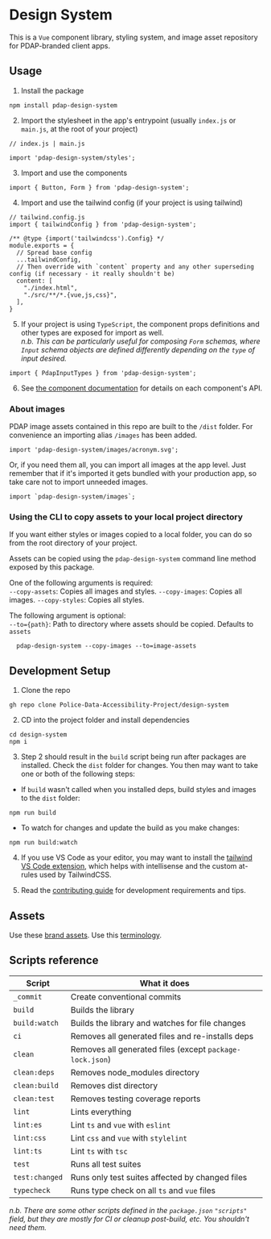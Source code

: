 # Design System

This is a `Vue` component library, styling system, and image asset repository for PDAP-branded client apps.

## Usage

1. Install the package

```
npm install pdap-design-system
```

2. Import the stylesheet in the app's entrypoint (usually `index.js` or `main.js`, at the root of your project)

```
// index.js | main.js

import 'pdap-design-system/styles';
```

3. Import and use the components

```
import { Button, Form } from 'pdap-design-system';
```

4. Import and use the tailwind config (if your project is using tailwind)

```
// tailwind.config.js
import { tailwindConfig } from 'pdap-design-system';

/** @type {import('tailwindcss').Config} */
module.exports = {
  // Spread base config
  ...tailwindConfig,
  // Then override with `content` property and any other superseding config (if necessary - it really shouldn't be)
  content: [
    "./index.html",
    "./src/**/*.{vue,js,css}",
  ],
}

```

5. If your project is using `TypeScript`, the component props definitions and other types are exposed for import as well.  
   _n.b. This can be particularly useful for composing `Form` schemas, where `Input` schema objects are defined differently depending on the `type` of input desired._

```
import { PdapInputTypes } from 'pdap-design-system';
```

6. See [the component documentation](./docs/components.md) for details on each component's API.

### About images

PDAP image assets contained in this repo are built to the `/dist` folder. For convenience an importing alias `/images` has been added.

```
import 'pdap-design-system/images/acronym.svg';
```

Or, if you need them all, you can import all images at the app level. Just remember that if it's imported it gets bundled with your production app, so take care not to import unneeded images.

```
import `pdap-design-system/images`;
```

### Using the CLI to copy assets to your local project directory

If you want either styles or images copied to a local folder, you can do so from the root directory of your project.

Assets can be copied using the `pdap-design-system` command line method exposed by this package.

One of the following arguments is required:  
`--copy-assets`: Copies all images and styles.
`--copy-images`: Copies all images.
`--copy-styles`: Copies all styles.

The following argument is optional:  
`--to={path}`: Path to directory where assets should be copied. Defaults to `assets`

```
  pdap-design-system --copy-images --to=image-assets
```

## Development Setup

1. Clone the repo

```
gh repo clone Police-Data-Accessibility-Project/design-system
```

2. CD into the project folder and install dependencies

```
cd design-system
npm i
```

3. Step 2 should result in the `build` script being run after packages are installed. Check the `dist` folder for changes. You then may want to take one or both of the following steps:

- If `build` wasn't called when you installed deps, build styles and images to the `dist` folder:

```
npm run build
```

- To watch for changes and update the build as you make changes:

```
npm run build:watch
```

4. If you use VS Code as your editor, you may want to install the [tailwind VS Code extension](https://marketplace.visualstudio.com/items?itemName=bradlc.vscode-tailwindcss), which helps with intellisense and the custom at-rules used by TailwindCSS.

5. Read the [contributing guide](./docs/CONTRIBUTING.md) for development requirements and tips.

## Assets

Use these [brand assets](https://docs.pdap.io/meta/about/staff/brand-assets).
Use this [terminology](https://docs.pdap.io/activities/terms-and-definitions).

## Scripts reference

| Script         | What it does                                             |
| -------------- | -------------------------------------------------------- |
| `_commit`      | Create conventional commits                              |
| `build`        | Builds the library                                       |
| `build:watch`  | Builds the library and watches for file changes          |
| `ci`           | Removes all generated files and re-installs deps         |
| `clean`        | Removes all generated files (except `package-lock.json`) |
| `clean:deps`   | Removes node_modules directory                           |
| `clean:build`  | Removes dist directory                                   |
| `clean:test`   | Removes testing coverage reports                         |
| `lint`         | Lints everything                                         |
| `lint:es`      | Lint `ts`  and `vue` with `eslint`                       |
| `lint:css`     | Lint `css` and `vue` with `stylelint`                    |
| `lint:ts`      | Lint `ts` with `tsc`                                     |
| `test`         | Runs all test suites                                     |
| `test:changed` | Runs only test suites affected by changed files          |
| `typecheck`    | Runs type check on all `ts` and `vue` files              |
_n.b. There are some other scripts defined in the `package.json` `"scripts"` field, but they are mostly for CI or cleanup post-build, etc. You shouldn't need them._
